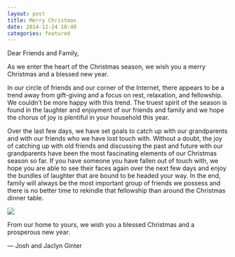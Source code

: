 ```yaml
---
layout: post
title: Merry Christmas
date: 2014-12-24 10:49
categories: featured
---
```


Dear Friends and Family,

As we enter the heart of the Christmas season, we wish you a merry Christmas and a blessed new year. 

In our circle of friends and our corner of the Internet, there appears to be a trend away from gift-giving and a focus on rest, relaxation, and fellowship. We couldn't be more happy with this trend. The truest spirit of the season is found in the laughter and enjoyment of our friends and family and we hope the chorus of joy is plentiful in your household this year. 

Over the last few days, we have set goals to catch up with our grandparents and with our friends who we have lost touch with. Without a doubt, the joy of catching up with old friends and discussing the past and future with our grandparents have been the most fascinating elements of our Christmas season so far. If you have someone you have fallen out of touch with, we hope you are able to see their faces again over the next few days and enjoy the bundles of laughter that are bound to be headed your way. In the end, family will always be the most important group of friends we possess and there is no better time to rekindle that fellowship than around the Christmas dinner table. 

![](http://thenewsprint.s3.amazonaws.com/media/2014/12/PA130817.jpg)

From our home to yours, we wish you a blessed Christmas and a prosperous new year. 

— Josh and Jaclyn Ginter